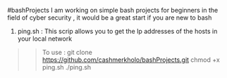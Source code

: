 #bashProjects
I am working on simple bash projects for beginners in the field of cyber security , it would be a great start if you are new to bash 
1) ping.sh :
   This scrip allows you to get the Ip addresses of the hosts in your local network 
  >> To use :
  >> git clone https://github.com/cashmerkholo/bashProjects.git
  >> chmod +x ping.sh
  >> ./ping.sh
